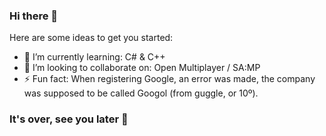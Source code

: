 ### Hi there 👋

Here are some ideas to get you started:

- 🌱 I’m currently learning: C# & C++
- 👯 I’m looking to collaborate on: Open Multiplayer / SA:MP
- ⚡ Fun fact: When registering Google, an error was made, the company was supposed to be called Googol (from guggle, or 10º).

### It's over, see you later 👋
